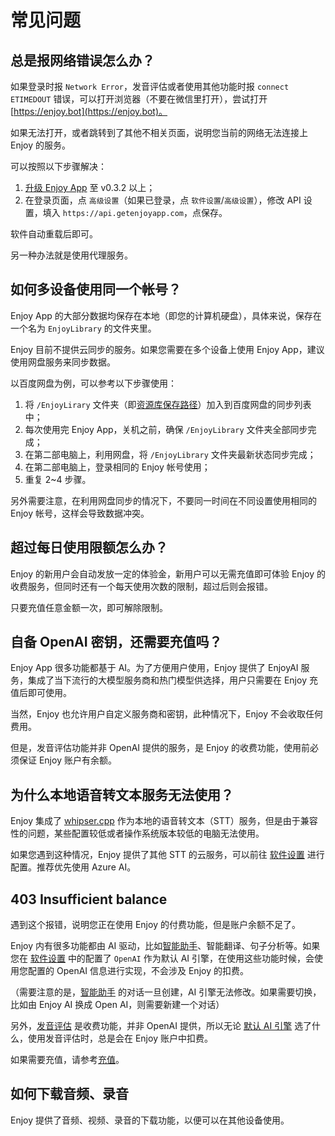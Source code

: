 # 常见问题

## 总是报网络错误怎么办？

如果登录时报 `Network Error`，发音评估或者使用其他功能时报 `connect ETIMEDOUT` 错误，可以打开浏览器（不要在微信里打开），尝试打开 [https://enjoy.bot](https://enjoy.bot)。

如果无法打开，或者跳转到了其他不相关页面，说明您当前的网络无法连接上 Enjoy 的服务。

可以按照以下步骤解决：

1. [升级 Enjoy App](./index.md) 至 v0.3.2 以上；
2. 在登录页面，点 `高级设置`（如果已登录，点 `软件设置`/`高级设置`），修改 API 设置，填入 `https://api.getenjoyapp.com`，点保存。

软件自动重载后即可。

另一种办法就是使用代理服务。

## 如何多设备使用同一个帐号？

Enjoy App 的大部分数据均保存在本地（即您的计算机硬盘），具体来说，保存在一个名为 `EnjoyLibrary` 的文件夹里。

Enjoy 目前不提供云同步的服务。如果您需要在多个设备上使用 Enjoy App，建议使用网盘服务来同步数据。

以百度网盘为例，可以参考以下步骤使用：

1. 将 `/EnjoyLirary` 文件夹（即[资源库保存路径](./settings.md#资源库保存路径)）加入到百度网盘的同步列表中；
2. 每次使用完 Enjoy App，关机之前，确保 `/EnjoyLibrary` 文件夹全部同步完成；
3. 在第二部电脑上，利用网盘，将 `/EnjoyLibrary` 文件夹最新状态同步完成；
4. 在第二部电脑上，登录相同的 Enjoy 帐号使用；
5. 重复 2~4 步骤。

另外需要注意，在利用网盘同步的情况下，不要同一时间在不同设置使用相同的 Enjoy 帐号，这样会导致数据冲突。

## 超过每日使用限额怎么办？

Enjoy 的新用户会自动发放一定的体验金，新用户可以无需充值即可体验 Enjoy 的收费服务，但同时还有一个每天使用次数的限制，超过后则会报错。

只要充值任意金额一次，即可解除限制。

## 自备 OpenAI 密钥，还需要充值吗？

Enjoy App 很多功能都基于 AI。为了方便用户使用，Enjoy 提供了 EnjoyAI 服务，集成了当下流行的大模型服务商和热门模型供选择，用户只需要在 Enjoy 充值后即可使用。

当然，Enjoy 也允许用户自定义服务商和密钥，此种情况下，Enjoy 不会收取任何费用。

但是，发音评估功能并非 OpenAI 提供的服务，是 Enjoy 的收费功能，使用前必须保证 Enjoy 账户有余额。

## 为什么本地语音转文本服务无法使用？

Enjoy 集成了 [whipser.cpp](https://github.com/ggerganov/whisper.cpp) 作为本地的语音转文本（STT）服务，但是由于兼容性的问题，某些配置较低或者操作系统版本较低的电脑无法使用。

如果您遇到这种情况，Enjoy 提供了其他 STT 的云服务，可以前往 [软件设置](./settings#语音转文本服务) 进行配置。推荐优先使用 Azure AI。

## 403 Insufficient balance

遇到这个报错，说明您正在使用 Enjoy 的付费功能，但是账户余额不足了。

Enjoy 内有很多功能都由 AI 驱动，比如[智能助手](./ai-assistant)、智能翻译、句子分析等。如果您在 [软件设置](./settings#默认-ai-引擎) 中的配置了 `OpenAI` 作为默认 AI 引擎，在使用这些功能时候，会使用您配置的 OpenAI 信息进行实现，不会涉及 Enjoy 的扣费。

（需要注意的是，[智能助手](./ai-assistant) 的对话一旦创建，AI 引擎无法修改。如果需要切换，比如由 Enjoy AI 换成 Open AI，则需要新建一个对话）

另外，[发音评估](./audios#发音评估) 是收费功能，并非 OpenAI 提供，所以无论 [默认 AI 引擎](./settings#默认-ai-引擎) 选了什么，使用发音评估时，总是会在 Enjoy 账户中扣费。

如果需要充值，请参考[充值](./settings#充值)。

## 如何下载音频、录音

Enjoy 提供了音频、视频、录音的下载功能，以便可以在其他设备使用。
